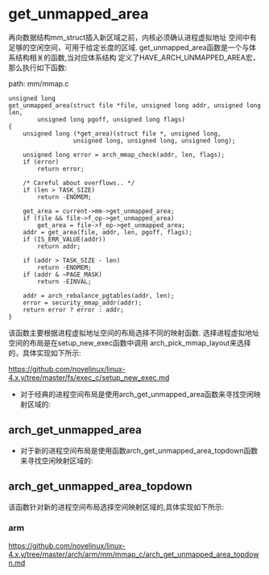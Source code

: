 get_unmapped_area
========================================

再向数据结构mm_struct插入新区域之前，内核必须确认进程虚拟地址
空间中有足够的空闲空间，可用于给定长度的区域.
get_unmapped_area函数是一个与体系结构相关的函数,当对应体系结构
定义了HAVE_ARCH_UNMAPPED_AREA宏，那么执行如下函数:

path: mm/mmap.c
```
unsigned long
get_unmapped_area(struct file *file, unsigned long addr, unsigned long len,
        unsigned long pgoff, unsigned long flags)
{
    unsigned long (*get_area)(struct file *, unsigned long,
                  unsigned long, unsigned long, unsigned long);

    unsigned long error = arch_mmap_check(addr, len, flags);
    if (error)
        return error;

    /* Careful about overflows.. */
    if (len > TASK_SIZE)
        return -ENOMEM;

    get_area = current->mm->get_unmapped_area;
    if (file && file->f_op->get_unmapped_area)
        get_area = file->f_op->get_unmapped_area;
    addr = get_area(file, addr, len, pgoff, flags);
    if (IS_ERR_VALUE(addr))
        return addr;

    if (addr > TASK_SIZE - len)
        return -ENOMEM;
    if (addr & ~PAGE_MASK)
        return -EINVAL;

    addr = arch_rebalance_pgtables(addr, len);
    error = security_mmap_addr(addr);
    return error ? error : addr;
}
```

该函数主要根据进程虚拟地址空间的布局选择不同的映射函数.
选择进程虚拟地址空间的布局是在setup_new_exec函数中调用
arch_pick_mmap_layout来选择的，具体实现如下所示:

https://github.com/novelinux/linux-4.x.y/tree/master/fs/exec_c/setup_new_exec.md

* 对于经典的进程空间布局是使用arch_get_unmapped_area函数来寻找空闲映射区域的:

arch_get_unmapped_area
----------------------------------------

* 对于新的进程空间布局是使用函数arch_get_unmapped_area_topdown函数来寻找空闲映射区域的:

arch_get_unmapped_area_topdown
----------------------------------------

该函数针对新的进程空间布局选择空间映射区域的,具体实现如下所示:

### arm

https://github.com/novelinux/linux-4.x.y/tree/master/arch/arm/mm/mmap_c/arch_get_unmapped_area_topdown.md
